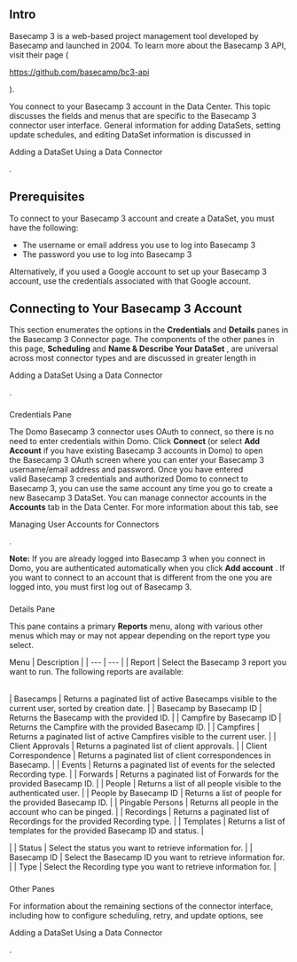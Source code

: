 

Intro
-------

Basecamp 3 is a web-based project management tool developed by Basecamp and launched in 2004. To learn more about the Basecamp 3 API, visit their page (

https://github.com/basecamp/bc3-api

).


 You connect to your Basecamp 3 account in the Data Center. This topic discusses the fields and menus that are specific to the Basecamp 3 connector user interface. General information for adding DataSets, setting update schedules, and editing DataSet information is discussed in

Adding a DataSet Using a Data Connector

.


 Prerequisites
---------------


 To connect to your Basecamp 3 account and create a DataSet, you must have the following:


* The username or email address you use to log into Basecamp 3
* The password you use to log into Basecamp 3


 Alternatively, if you used a Google account to set up your Basecamp 3 account, use the credentials associated with that Google account.

Connecting to Your Basecamp 3 Account
---------------------------------------


 This section enumerates the options in the
 **Credentials**
 and
 **Details**
 panes in the Basecamp 3 Connector page. The components of the other panes in this page,
 **Scheduling**
 and
 **Name & Describe Your DataSet**
 , are universal across most connector types and are discussed in greater length in

Adding a DataSet Using a Data Connector

.


###


 Credentials Pane


 The Domo Basecamp 3 connector uses OAuth to connect, so there is no need to enter credentials within Domo. Click
 **Connect**
 (or select
 **Add Account**
 if you have existing Basecamp 3 accounts in Domo) to open the Basecamp 3 OAuth screen where you can enter your Basecamp 3 username/email address and password. Once you have entered valid Basecamp 3 credentials and authorized Domo to connect to Basecamp 3, you can use the same account any time you go to create a new Basecamp 3 DataSet. You can manage connector accounts in the
 **Accounts**
 tab in the Data Center. For more information about this tab, see

Managing User Accounts for Connectors

.


**Note:**
 If you are already logged into Basecamp 3 when you connect in Domo, you are authenticated automatically when you click
 **Add account**
 . If you want to connect to an account that is different from the one you are logged into, you must first log out of Basecamp 3.


###
 Details Pane

This pane contains a primary
 **Reports**
 menu, along with various other menus which may or may not appear depending on the report type you select.


 Menu
  |
 Description
  |
| --- | --- |
|
 Report
  |
 Select the Basecamp 3 report you want to run. The following reports are available:


|  |  |
| --- | --- |
|
 Basecamps
  |
 Returns a paginated list of active Basecamps visible to the current user, sorted by creation date.
  |
|
 Basecamp by Basecamp ID
  |
 Returns the Basecamp with the provided ID.
  |
|
 Campfire by Basecamp ID
  |
 Returns the Campfire with the provided Basecamp ID.
  |
|
 Campfires
  |
 Returns a paginated list of active Campfires visible to the current user.
  |
|
 Client Approvals
  |
 Returns a paginated list of client approvals.
  |
|
 Client Correspondence
  |
 Returns a paginated list of client correspondences in Basecamp.
  |
|
 Events
  |
 Returns a paginated list of events for the selected Recording type.
  |
|
 Forwards
  |
 Returns a paginated list of Forwards for the provided Basecamp ID.
  |
|
 People
  |
 Returns a list of all people visible to the authenticated user.
  |
|
 People by Basecamp ID
  |
 Returns a list of people for the provided Basecamp ID.
  |
|
 Pingable Persons
  |
 Returns all people in the account who can be pinged.
  |
|
 Recordings
  |
 Returns a paginated list of Recordings for the provided Recording type.
  |
|
 Templates
  |
 Returns a list of templates for the provided Basecamp ID and status.
  |

|
|
 Status
  |
 Select the status you want to retrieve information for.
  |
|
 Basecamp ID
  |
 Select the Basecamp ID you want to retrieve information for.
  |
|
 Type
  |
 Select the Recording type you want to retrieve information for.
  |


###
 Other Panes

For information about the remaining sections of the connector interface, including how to configure scheduling, retry, and update options, see

Adding a DataSet Using a Data Connector

.

